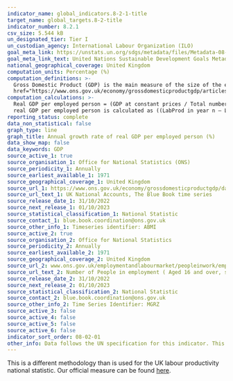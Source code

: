 ```yaml
---
indicator_name: global_indicators.8-2-1-title
target_name: global_targets.8-2-title
indicator_number: 8.2.1
csv_size: 5.544 kB
un_designated_tier: Tier I
un_custodian_agency: International Labour Organization (ILO)
goal_meta_link: https://unstats.un.org/sdgs/metadata/files/Metadata-08-02-01.pdf
goal_meta_link_text: United Nations Sustainable Development Goals Metadata (PDF 384 KB)
national_geographical_coverage: United Kingdom
computation_units: Percentage (%)
computation_definitions: >-
  Gross Domestic Product (GDP) is the main measure of the size of the economy, representing the total value of all final goods and services produced in a defined time period. The ONS has published <a
  href="https://www.ons.gov.uk/economy/grossdomesticproductgdp/articles/whatisgdp/2016-11-21">What is GDP?</a> and <a href="https://www.ons.gov.uk/economy/grossdomesticproductgdp/articles/gdpandme/2017-03-20">GDP and me</a> to explain what GDP is and how it relates to everyday life.
computation_calculations: >-
  Real GDP per employed person = (GDP at constant prices / Total number of employed persons) where the numerator and denominator refer to the same reference period, for example, the same calendar year. If we call the real GDP per employed person “LabProd”, then the annual growth rate of
  real GDP per employed person is calculated as ((LabProd in year n – LabProd in year n-1) / LabProd in year n-1) * 100.
reporting_status: complete
data_non_statistical: false
graph_type: line
graph_title: Annual growth rate of real GDP per employed person (%)
data_show_map: false
data_keywords: GDP
source_active_1: true
source_organisation_1: Office for National Statistics (ONS)
source_periodicity_1: Annually
source_earliest_available_1: 1971
source_geographical_coverage_1: United Kingdom
source_url_1: https://www.ons.gov.uk/economy/grossdomesticproductgdp/datasets/bluebook
source_url_text_1: UK National Accounts, The Blue Book time series 
source_release_date_1: 31/10/2022
source_next_release_1: 01/10/2023
source_statistical_classification_1: National Statistic
source_contact_1: blue.book.coordination@ons.gov.uk  
source_other_info_1: Timeseries identifier: ABMI
source_active_2: true
source_organisation_2: Office for National Statistics 
source_periodicity_2: Annually 
source_earliest_available_2: 1971
source_geographical_coverage_2: United Kingdom
source_url_2: www.ons.gov.uk/employmentandlabourmarket/peopleinwork/employmentandemployeetypes/timeseries/mgrz/bb
source_url_text_2: Number of People in employment ( Aged 16 and over, seasonally adjusted):000s
source_release_date_2: 31/10/2022
source_next_release_2: 01/10/2023
source_statistical_classification_2: National Statistic
source_contact_2: blue.book.coordination@ons.gov.uk
source_other_info_2: Time Series Identifier: MGRZ
source_active_3: false
source_active_4: false
source_active_5: false
source_active_6: false
indicator_sort_order: 08-02-01
other_info: Data follows the UN specification for this indicator. This indicator has been identified in collaboration with topic experts.
---
```

This is a different methodology than is used for the UK labour productivity national statistic. Our official measure can be found [here](https://www.ons.gov.uk/employmentandlabourmarket/peopleinwork/labourproductivity/bulletins/labourproductivity/latest/).